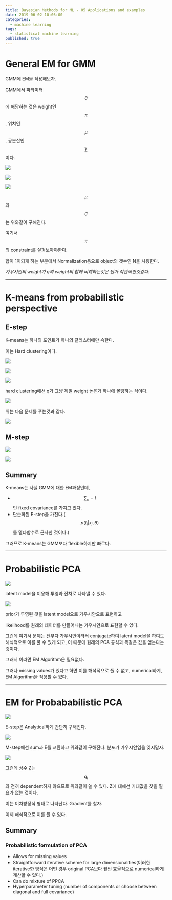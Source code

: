 ```yaml
---
title: Bayesian Methods for ML - 05 Applications and examples
date: 2019-06-02 10:05:00
categories:
  - machine learning
tags:
  - statistical machine learning
published: true
---
```


# General EM for GMM

GMM에 EM을 적용해보자.

GMM에서 파라미터 $$\theta$$에 해당하는 것은 weight인 $$\pi$$, 위치인 $$\mu$$, 공분산인 $$\sum$$이다.

![](/assets/figures/ML/BM/501.JPG)

![](/assets/figures/ML/BM/502.JPG)

![](/assets/figures/ML/BM/503.JPG)

$$\mu$$와 $$\sigma$$는 위와같이 구해진다.

여기서 $$\pi$$의 constraint를 살펴보아야한다.

합이 1이되게 하는 부분에서 Normalization용으로 object의 갯수인 N을 사용한다.

_가우시안의 weight가 q의 weight의 합에 비례하는것은 뭔가 직관적인것같다._

---

# K-means from probabilistic perspective

## E-step
K-means는 하나의 포인트가 하나의 클러스터에만 속한다.

이는 Hard clustering이다.

![](/assets/figures/ML/BM/504.JPG)

![](/assets/figures/ML/BM/505.JPG)

![](/assets/figures/ML/BM/506.JPG)

hard clustering에선 q가 그냥 제일 weight 높은거 하나에 몰빵하는 식이다.

![](/assets/figures/ML/BM/507.JPG)

위는 다음 문제를 푸는것과 같다.

![](/assets/figures/ML/BM/508.JPG)

## M-step

![](/assets/figures/ML/BM/509.JPG)

![](/assets/figures/ML/BM/510.JPG)


## Summary

K-means는 사실 GMM에 대한 EM과정인데,

- $$\sum_{c} = I$$인 fixed covariance를 가지고 있다.
- 단순화된 E-step을 가진다.($$p(t_i|x_i,\theta)$$를 델타함수로 근사한 것이다.)

그러므로 K-means는 GMM보다 flexible하지만 빠르다.

---

# Probabilistic PCA

![](/assets/figures/ML/BM/511.JPG)

latent model을 이용해 투영과 잔차로 나타낼 수 있다.

![](/assets/figures/ML/BM/512.JPG)

prior가 투영된 것을 latent model으로 가우시안으로 표현하고

likelihood를 원래의 데이터를 만들어내는 가우시안으로 표현할 수 있다.

그런데 여기서 문제는 전부다 가우시안이라서 conjugate하여 latent model을 하여도 해석적으로 이를 풀 수 있게 되고, 이 때문에 원래의 PCA 공식과 똑같은 값을 얻는다는 것이다.

그래서 이러면 EM Algorithm은 필요없다.

그러나 missing values가 있다고 하면 이를 해석적으로 풀 수 없고, numerical하게, EM Algorithm을 적용할 수 있다.

---

# EM for Probababilistic PCA

![](/assets/figures/ML/BM/513.JPG)

E-step은 Analytical하게 간단히 구해진다.

![](/assets/figures/ML/BM/514.JPG)

M-step에선 sum과 E를 교환하고 위와같이 구해진다. 분포가 가우시안임을 잊지말자.

![](/assets/figures/ML/BM/515.JPG)

그런데 상수 Z는 $$q_i$$와 전혀 dependent하지 않으므로 위와같이 쓸 수 있다. Z에 대해선 기대값을 찾을 필요가 없는 것이다.

이는 이차방정식 형태로 나타난다. Gradient를 찾자.

이제 해석적으로 이를 풀 수 있다.

## Summary

### Probabilistic formulation of PCA

- Allows for missing values
- Straightforward iterative scheme for large dimensionalities(이러한 iterative한 방식은 어떤 경우 original PCA보다 훨씬 효율적으로 numerical하게 계산할 수 있다.)
- Can do mixture of PPCA
- Hyperparameter tuning (number of components or choose between diagonal and full covariance)


